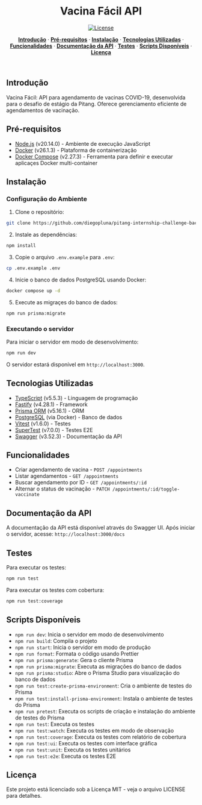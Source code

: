 <h1 align="center">Vacina Fácil API</h1>

<p align="center">
  <a href="https://github.com/diegopluna/pitang-internship-challeng-backend/blob/main/LICENSE">
    <img src="https://img.shields.io/github/license/diegopluna/pitang-internship-challenge-backend?label=license&logo=github&color=f80&logoColor=fff" alt="License" />
  </a>
</p>

<p align="center">
  <a href="#introdução"><strong>Introdução</strong></a> ·
  <a href="#pré-requisitos"><strong>Pré-requisitos</strong></a> ·
  <a href="#instalação"><strong>Instalação</strong></a> ·
  <a href="#tecnologias-utilizadas"><strong>Tecnologias Utilizadas</strong></a> ·
  <a href="#funcionalidades"><strong>Funcionalidades</strong></a> ·
  <a href="#documentação-da-api"><strong>Documentação da API</strong></a> ·
  <a href="#testes"><strong>Testes</strong></a> ·
  <a href="#scripts-disponíveis"><strong>Scripts Disponíveis</strong></a> ·
  <a href="#license"><strong>Licença</strong></a>
</p>
<br/>

## Introdução

Vacina Fácil: API para agendamento de vacinas COVID-19, desenvolvida para o desafio de estágio da Pitang. Oferece gerenciamento eficiente de agendamentos de vacinação.

## Pré-requisitos

- [Node.js](https://nodejs.org/en/) (v20.14.0) - Ambiente de execução JavaScript
- [Docker](https://www.docker.com/) (v26.1.3) - Plataforma de containerização
- [Docker Compose](https://docs.docker.com/compose/) (v2.27.3) - Ferramenta para definir e executar aplicaçes Docker multi-container

## Instalação

### Configuração do Ambiente

1. Clone o repositório:

```bash
git clone https://github.com/diegopluna/pitang-internship-challenge-backend.git
```

2. Instale as dependências:

```bash
npm install
```

3. Copie o arquivo `.env.example` para `.env`:

```bash
cp .env.example .env
```

4. Inicie o banco de dados PostgreSQL usando Docker:

```bash
docker compose up -d
```

5. Execute as migraçes do banco de dados:

```bash
npm run prisma:migrate
```

### Executando o servidor

Para iniciar o servidor em modo de desenvolvimento:

```bash
npm run dev
```

O servidor estará disponível em `http://localhost:3000`.

## Tecnologias Utilizadas

- [TypeScript](https://www.typescriptlang.org/) (v5.5.3) - Linguagem de programação
- [Fastify](https://fastify.dev/) (v4.28.1) - Framework
- [Prisma ORM](https://www.prisma.io/) (v5.16.1) - ORM
- [PostgreSQL](https://www.postgresql.org/) (via Docker) - Banco de dados
- [Vitest](https://vitest.dev/) (v1.6.0) - Testes
- [SuperTest](https://github.com/visionmedia/supertest) (v7.0.0) - Testes E2E
- [Swagger](https://swagger.io/) (v3.52.3) - Documentação da API

## Funcionalidades

- Criar agendamento de vacina - `POST /appointments`
- Listar agendamentos - `GET /appointments`
- Buscar agendamento por ID - `GET /appointments/:id`
- Alternar o status de vacinação - `PATCH /appointments/:id/toggle-vaccinate`

## Documentação da API

A documentação da API está disponível através do Swagger UI. Após iniciar o servidor, acesse: `http://localhost:3000/docs`

## Testes

Para executar os testes:

```bash
npm run test
```

Para executar os testes com cobertura:

```bash
npm run test:coverage
```

## Scripts Disponíveis

- `npm run dev`: Inicia o servidor em modo de desenvolvimento
- `npm run build`: Compila o projeto
- `npm run start`: Inicia o servidor em modo de produção
- `npm run format`: Formata o código usando Prettier
- `npm run prisma:generate`: Gera o cliente Prisma
- `npm run prisma:migrate`: Executa as migrações do banco de dados
- `npm run prisma:studio`: Abre o Prisma Studio para visualização do banco de dados
- `npm run test:create-prisma-environment`: Cria o ambiente de testes do Prisma
- `npm run test:install-prisma-environment`: Instala o ambiente de testes do Prisma
- `npm run pretest`: Executa os scripts de criação e instalação do ambiente de testes do Prisma
- `npm run test`: Executa os testes
- `npm run test:watch`: Executa os testes em modo de observação
- `npm run test:coverage`: Executa os testes com relatório de cobertura
- `npm run test:ui`: Executa os testes com interface gráfica
- `npm run test:unit`: Executa os testes unitários
- `npm run test:e2e`: Executa os testes E2E

## Licença

Este projeto está licenciado sob a Licença MIT - veja o arquivo LICENSE para detalhes.
